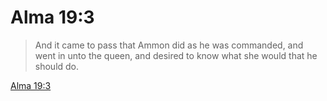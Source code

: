 # Alma 19:3

> And it came to pass that Ammon did as he was commanded, and went in unto the queen, and desired to know what she would that he should do.

[Alma 19:3](https://www.churchofjesuschrist.org/study/scriptures/bofm/alma/19?lang=eng&id=p3#p3)


